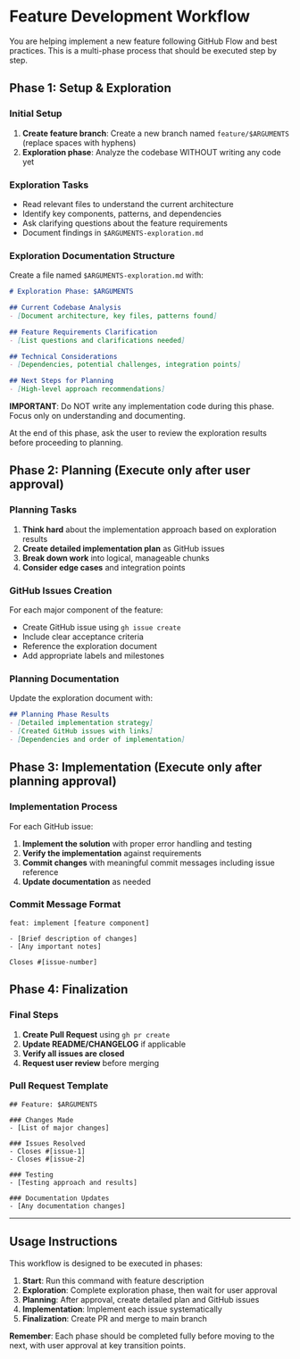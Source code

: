 # Feature Development Workflow

You are helping implement a new feature following GitHub Flow and best practices. This is a multi-phase process that should be executed step by step.

## Phase 1: Setup & Exploration

### Initial Setup
1. **Create feature branch**: Create a new branch named `feature/$ARGUMENTS` (replace spaces with hyphens)
2. **Exploration phase**: Analyze the codebase WITHOUT writing any code yet

### Exploration Tasks
- Read relevant files to understand the current architecture
- Identify key components, patterns, and dependencies
- Ask clarifying questions about the feature requirements
- Document findings in `$ARGUMENTS-exploration.md`

### Exploration Documentation Structure
Create a file named `$ARGUMENTS-exploration.md` with:

```markdown
# Exploration Phase: $ARGUMENTS

## Current Codebase Analysis
- [Document architecture, key files, patterns found]

## Feature Requirements Clarification
- [List questions and clarifications needed]

## Technical Considerations
- [Dependencies, potential challenges, integration points]

## Next Steps for Planning
- [High-level approach recommendations]
```

**IMPORTANT**: Do NOT write any implementation code during this phase. Focus only on understanding and documenting.

At the end of this phase, ask the user to review the exploration results before proceeding to planning.

## Phase 2: Planning (Execute only after user approval)

### Planning Tasks
1. **Think hard** about the implementation approach based on exploration results
2. **Create detailed implementation plan** as GitHub issues
3. **Break down work** into logical, manageable chunks
4. **Consider edge cases** and integration points

### GitHub Issues Creation
For each major component of the feature:
- Create GitHub issue using `gh issue create`
- Include clear acceptance criteria
- Reference the exploration document
- Add appropriate labels and milestones

### Planning Documentation
Update the exploration document with:
```markdown
## Planning Phase Results
- [Detailed implementation strategy]
- [Created GitHub issues with links]
- [Dependencies and order of implementation]
```

## Phase 3: Implementation (Execute only after planning approval)

### Implementation Process
For each GitHub issue:
1. **Implement the solution** with proper error handling and testing
2. **Verify the implementation** against requirements
3. **Commit changes** with meaningful commit messages including issue reference
4. **Update documentation** as needed

### Commit Message Format
```
feat: implement [feature component] 

- [Brief description of changes]
- [Any important notes]

Closes #[issue-number]
```

## Phase 4: Finalization

### Final Steps
1. **Create Pull Request** using `gh pr create`
2. **Update README/CHANGELOG** if applicable
3. **Verify all issues are closed**
4. **Request user review** before merging

### Pull Request Template
```
## Feature: $ARGUMENTS

### Changes Made
- [List of major changes]

### Issues Resolved
- Closes #[issue-1]
- Closes #[issue-2]

### Testing
- [Testing approach and results]

### Documentation Updates
- [Any documentation changes]
```

---

## Usage Instructions

This workflow is designed to be executed in phases:

1. **Start**: Run this command with feature description
2. **Exploration**: Complete exploration phase, then wait for user approval
3. **Planning**: After approval, create detailed plan and GitHub issues
4. **Implementation**: Implement each issue systematically
5. **Finalization**: Create PR and merge to main branch

**Remember**: Each phase should be completed fully before moving to the next, with user approval at key transition points.